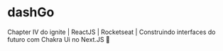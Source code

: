 # dashGo
Chapter IV do ignite | ReactJS | Rocketseat | Construindo interfaces do futuro com Chakra Ui no Next.JS :tada:

